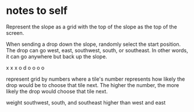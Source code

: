 # notes to self

Represent the slope as a grid with the top of the slope as the top of the
screen.

When sending a drop down the slope, randomly select the start position. The
drop can go west, east, southwest, south, or southeast. In other words, it can
go anywhere but back up the slope.

x x x
o d o
o o o

represent grid by numbers where a tile's number represents how
likely the drop would be to choose that tile next. The higher the number, the
more likely the drop would choose that tile next.

weight southwest, south, and southeast higher than west and east